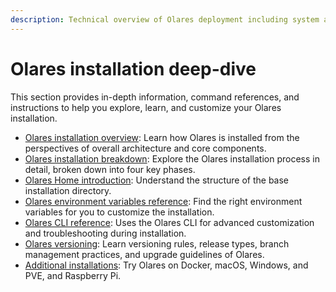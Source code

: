 ```yaml
---
description: Technical overview of Olares deployment including system architecture, setup processes, environment configuration, CLI capabilities and version management. Key concepts for developers working with Olares.
---
```

# Olares installation deep-dive

This section provides in-depth information, command references, and instructions to help you explore, learn, and customize your Olares installation.

- [Olares installation overview](installation-process.md): Learn how Olares is installed from the perspectives of overall architecture and core components.
- [Olares installation breakdown](installation-process.md): Explore the Olares installation process in detail, broken down into four key phases.
- [Olares Home introduction](olares-home.md): Understand the structure of the base installation directory.
- [Olares environment variables reference](environment-variables.md): Find the right environment variables for you to customize the installation.
- [Olares CLI reference](cli/olares-cli.md): Uses the Olares CLI for advanced customization and troubleshooting during installation.
- [Olares versioning](versioning.md): Learn versioning rules, release types, branch management practices, and upgrade guidelines of Olares.
- [Additional installations](additional-installations.md): Try Olares on Docker, macOS, Windows, and PVE, and Raspberry Pi.